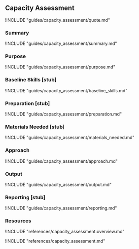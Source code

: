 ## Capacity Assessment

!INCLUDE "guides/capacity_assessment/quote.md"

### Summary

!INCLUDE "guides/capacity_assessment/summary.md"

### Purpose

!INCLUDE "guides/capacity_assessment/purpose.md"

### Baseline Skills [stub]

!INCLUDE "guides/capacity_assessment/baseline_skills.md"

### Preparation [stub]

!INCLUDE "guides/capacity_assessment/preparation.md"

### Materials Needed [stub]

!INCLUDE "guides/capacity_assessment/materials_needed.md"

### Approach

!INCLUDE "guides/capacity_assessment/approach.md"

### Output

!INCLUDE "guides/capacity_assessment/output.md"

### Reporting [stub]

!INCLUDE "guides/capacity_assessment/reporting.md"

### Resources

!INCLUDE "references/capacity_assessment.overview.md"

!INCLUDE "references/capacity_assessment.md"

